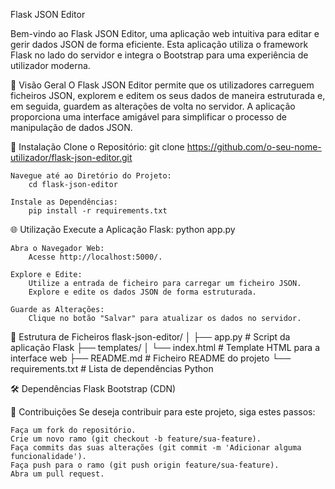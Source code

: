 Flask JSON Editor

Bem-vindo ao Flask JSON Editor, uma aplicação web intuitiva para editar e gerir dados JSON de forma eficiente. Esta aplicação utiliza o framework Flask no lado do servidor e integra o Bootstrap para uma experiência de utilizador moderna.

🚀 Visão Geral
    O Flask JSON Editor permite que os utilizadores carreguem ficheiros JSON, explorem e editem os seus dados de maneira estruturada e, em seguida, guardem as alterações de volta no servidor. A aplicação proporciona uma interface amigável para simplificar o processo de manipulação de dados JSON.

🔧 Instalação
    Clone o Repositório:
        git clone https://github.com/o-seu-nome-utilizador/flask-json-editor.git

    Navegue até ao Diretório do Projeto:
        cd flask-json-editor

    Instale as Dependências:
        pip install -r requirements.txt


🌐 Utilização
    Execute a Aplicação Flask:
        python app.py

    Abra o Navegador Web:
        Acesse http://localhost:5000/.

    Explore e Edite:
        Utilize a entrada de ficheiro para carregar um ficheiro JSON.
        Explore e edite os dados JSON de forma estruturada.

    Guarde as Alterações:
        Clique no botão "Salvar" para atualizar os dados no servidor.


📂 Estrutura de Ficheiros
    flask-json-editor/
    │
    ├── app.py                 # Script da aplicação Flask
    ├── templates/
    │   └── index.html         # Template HTML para a interface web
    ├── README.md              # Ficheiro README do projeto
    └── requirements.txt       # Lista de dependências Python


🛠️ Dependências
    Flask
    Bootstrap (CDN)


🤝 Contribuições
    Se deseja contribuir para este projeto, siga estes passos:

    Faça um fork do repositório.
    Crie um novo ramo (git checkout -b feature/sua-feature).
    Faça commits das suas alterações (git commit -m 'Adicionar alguma funcionalidade').
    Faça push para o ramo (git push origin feature/sua-feature).
    Abra um pull request.

